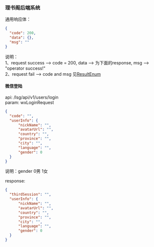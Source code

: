 ### 理书阁后端系统  

  
通用响应体：  
```json
{
  "code": 200,
  "data": {},
  "msg": ""
}
```  
说明：  
1、request success --> code = 200, data --> 为下面的response, msg --> "operator success!"  
2、request fail --> code and msg 见[ResultEnum](https://github.com/duanxin888/LSG_SYS/blob/master/lsg-core/src/main/java/com/duanxin/lsg/core/exception/ResultEnum.java)
  
#### 微信登陆  
api: /lsg/api/v1/users/login  
param: wxLoginRequest  
```json
{
  "code": "",
  "userInfo": {
      "nickName": "",
      "avatarUrl": "",
      "country": "",
      "province": "",
      "city": "",
      "language": "",
      "gender": 0
  }
}
```  
说明：gender 0男 1女  
  
response:  
```json
{
  "thirdSession": "",
  "userInfo": {
      "nickName": "",
      "avatarUrl": "",
      "country": "",
      "province": "",
      "city": "",
      "language": "",
      "gender": 0
  }
}
```